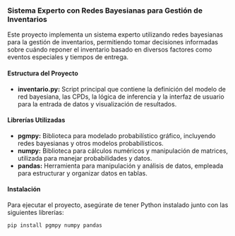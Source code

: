### Sistema Experto con Redes Bayesianas para Gestión de Inventarios

Este proyecto implementa un sistema experto utilizando redes bayesianas para la gestión de inventarios, permitiendo tomar decisiones informadas sobre cuándo reponer el inventario basado en diversos factores como eventos especiales y tiempos de entrega.

#### Estructura del Proyecto

- **inventario.py:** Script principal que contiene la definición del modelo de red bayesiana, las CPDs, la lógica de inferencia y la interfaz de usuario para la entrada de datos y visualización de resultados.

#### Librerías Utilizadas

- **pgmpy:** Biblioteca para modelado probabilístico gráfico, incluyendo redes bayesianas y otros modelos probabilísticos.
- **numpy:** Biblioteca para cálculos numéricos y manipulación de matrices, utilizada para manejar probabilidades y datos.
- **pandas:** Herramienta para manipulación y análisis de datos, empleada para estructurar y organizar datos en tablas.

#### Instalación

Para ejecutar el proyecto, asegúrate de tener Python instalado junto con las siguientes librerías:

```bash
pip install pgmpy numpy pandas
